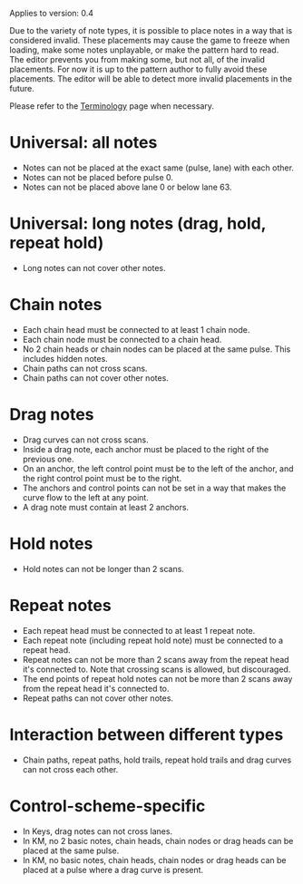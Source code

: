 Applies to version: 0.4

Due to the variety of note types, it is possible to place notes in a way that is considered invalid. These placements may cause the game to freeze when loading, make some notes unplayable, or make the pattern hard to read. The editor prevents you from making some, but not all, of the invalid placements. For now it is up to the pattern author to fully avoid these placements. The editor will be able to detect more invalid placements in the future.

Please refer to the [Terminology](Terminology.md) page when necessary.

# Universal: all notes
* Notes can not be placed at the exact same (pulse, lane) with each other.
* Notes can not be placed before pulse 0.
* Notes can not be placed above lane 0 or below lane 63.

# Universal: long notes (drag, hold, repeat hold)
* Long notes can not cover other notes.

# Chain notes
* Each chain head must be connected to at least 1 chain node.
* Each chain node must be connected to a chain head.
* No 2 chain heads or chain nodes can be placed at the same pulse. This includes hidden notes.
* Chain paths can not cross scans.
* Chain paths can not cover other notes.

# Drag notes
* Drag curves can not cross scans.
* Inside a drag note, each anchor must be placed to the right of the previous one.
* On an anchor, the left control point must be to the left of the anchor, and the right control point must be to the right.
* The anchors and control points can not be set in a way that makes the curve flow to the left at any point.
* A drag note must contain at least 2 anchors.

# Hold notes
* Hold notes can not be longer than 2 scans.

# Repeat notes
* Each repeat head must be connected to at least 1 repeat note.
* Each repeat note (including repeat hold note) must be connected to a repeat head.
* Repeat notes can not be more than 2 scans away from the repeat head it's connected to. Note that crossing scans is allowed, but discouraged.
* The end points of repeat hold notes can not be more than 2 scans away from the repeat head it's connected to.
* Repeat paths can not cover other notes.

# Interaction between different types
* Chain paths, repeat paths, hold trails, repeat hold trails and drag curves can not cross each other.

# Control-scheme-specific
* In Keys, drag notes can not cross lanes.
* In KM, no 2 basic notes, chain heads, chain nodes or drag heads can be placed at the same pulse.
* In KM, no basic notes, chain heads, chain nodes or drag heads can be placed at a pulse where a drag curve is present.
